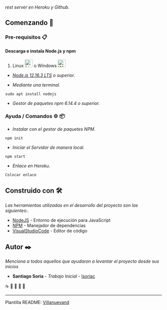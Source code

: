 _rest server en Heroku y Github._

## Comenzando 🚀

### Pre-requisitos 📋
#### Descarga e instala Node.js y npm
1. Linux <img src="https://upload.wikimedia.org/wikipedia/commons/thumb/3/35/Tux.svg/1200px-Tux.svg.png" alt="Lin Logo" width="25" height="25" /> o Windows <img src="https://es.seaicons.com/wp-content/uploads/2015/10/OS-Windows-icon.png" alt="Win Logo" width="25" height="25" /> 

  - _[Node.js 12.16.3 LTS](https://nodejs.org/es/) o superior._
  
  - _Mediante una terminal._
```
sudo apt install nodejs
```
  - _Gestor de paquetes npm 6.14.4 o superior._

### Ayuda / Comandos ⚙️ 📦
  - _Instalar con el gestor de paquetes NPM._
```
npm init
```
  - _Iniciar el Servidor de manera local._
```
npm start
```
  - _Enlace en Heroku._
```
Colocar enlace
```

## Construido con 🛠️

_Las herramientas utilizadas en el desarrollo del proyecto son las siguientes:._

* [NodeJS](https://nodejs.org/) - Entorno de ejecución para JavaScript
* [NPM](https://www.npmjs.com/) - Manejador de dependencias
* [VisualStudioCode](https://code.visualstudio.com/?wt.mc_id=DX_841432) - Editor de código

## Autor ✒️

_Menciona a todos aquellos que ayudaron a levantar el proyecto desde sus inicios_
* **Santiago Soria** - *Trabajo Inicial* - [lsoriac](https://github.com/lsoriac)

☕ 🍺 📢 🍺 🎁



---
Plantilla README:
[Villanuevand](https://github.com/Villanuevand)

